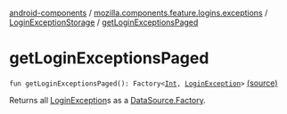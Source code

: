 [android-components](../../index.md) / [mozilla.components.feature.logins.exceptions](../index.md) / [LoginExceptionStorage](index.md) / [getLoginExceptionsPaged](./get-login-exceptions-paged.md)

# getLoginExceptionsPaged

`fun getLoginExceptionsPaged(): Factory<`[`Int`](https://kotlinlang.org/api/latest/jvm/stdlib/kotlin/-int/index.html)`, `[`LoginException`](../-login-exception/index.md)`>` [(source)](https://github.com/mozilla-mobile/android-components/blob/master/components/feature/logins/src/main/java/mozilla/components/feature/logins/exceptions/LoginExceptionStorage.kt#L50)

Returns all [LoginException](../-login-exception/index.md)s as a [DataSource.Factory](#).


